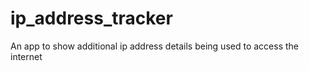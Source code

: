 # ip_address_tracker
An app to show additional ip address details being used to access the internet

